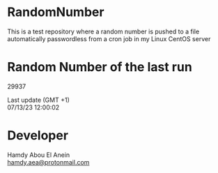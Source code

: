 # RandomNumber    
This is a test repository where a random number is pushed to a file automatically passwordless from a cron job in my Linux CentOS server    
# Random Number of the last run   
29937
      
Last update (GMT +1)    
07/13/23 12:00:02
# Developer    
Hamdy Abou El Anein   
hamdy.aea@protonmail.com
